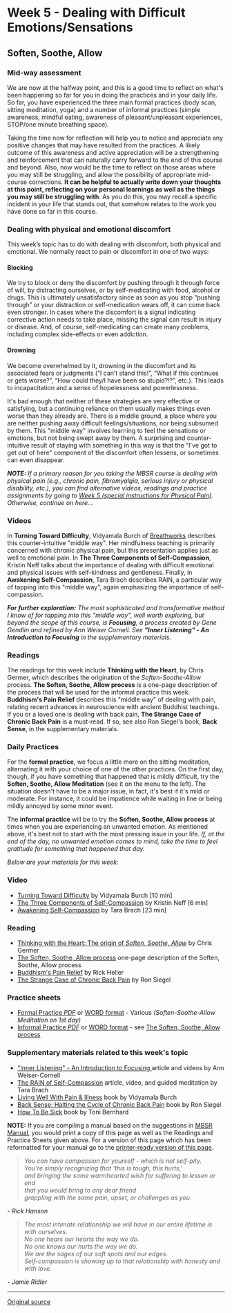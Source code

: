 Week 5 - Dealing with Difficult Emotions/Sensations
===================================================

Soften, Soothe, Allow
---------------------

### Mid-way assessment  
We are now at the halfway point, and this is a good time to reflect on what's
been happening so far for you in doing the practices and in your daily life. So
far, you have experienced the three main formal practices (body scan, sitting
meditation, yoga) and a number of informal practices (simple awareness, mindful
eating, awareness of pleasant/unpleasant experiences, STOP/one minute breathing
space).

Taking the time now for reflection will help you to notice and appreciate any
positive changes that may have resulted from the practices. A likely outcome of
this awareness and active appreciation will be a strengthening and
reinforcement that can naturally carry forward to the end of this course and
beyond. Also, now would be the time to reflect on those areas where you may
still be struggling, and allow the possibility of appropriate mid-course
corrections. **It can be helpful to actually write down your thoughts at this
point, reflecting on your personal learnings as well as the things you may
still be struggling with**. As you do this, you may recall a specific incident
in your life that stands out, that somehow relates to the work you have done so
far in this course.

### Dealing with physical and emotional discomfort  
This week’s topic has to do with dealing with discomfort, both physical and
emotional. We normally react to pain or discomfort in one of two ways:

#### Blocking
We try to block or deny the discomfort by pushing through it through force of
will, by distracting ourselves, or by self-medicating with food, alcohol or
drugs. This is ultimately unsatisfactory since as soon as you stop “pushing
through” or your distraction or self-medication wears off, it can come back
even stronger. In cases where the discomfort is a signal indicating corrective
action needs to take place, missing the signal can result in injury or disease.
And, of course, self-medicating can create many problems, including complex
side-effects or even addiction.

#### Drowning
We become overwhelmed by it, drowning in the discomfort and its associated
fears or judgments (“I can’t stand this!”, “What if this continues or gets
worse?”, “How could they/I have been so stupid?!?”, etc.). This leads to
incapacitation and a sense of hopelessness and powerlessness.

It's bad enough that neither of these strategies are very effective or
satisfying, but a continuing reliance on them usually makes things even worse
than they already are. There is a middle ground, a place where you are neither
pushing away difficult feelings/situations, nor being subsumed by them. This
"middle way" involves learning to feel the sensations or emotions, but not
being swept away by them. A surprising and counter-intuitive result of staying
with something in this way is that the "I've got to get out of here" component
of the discomfort often lessens, or sometimes can even disappear.

_**NOTE:** If a primary reason for you taking the MBSR course is dealing with
physical pain (e.g., chronic pain, fibromyalgia, serious injury or physical
disability, etc.), you can find alternative videos, readings and practice
assignments by going to [Week 5 (special instructions for Physical Pain)][22].
Otherwise, continue on here..._

### Videos  
In **Turning Toward Difficulty**, Vidyamala Burch of [Breathworks][38]
describes this counter-intuitive "middle way". Her mindfulness teaching is
primarily concerned with chronic physical pain, but this presentation applies
just as well to emotional pain. In **The Three Components of Self-Compassion**,
Kristin Neff talks about the importance of dealing with difficult emotional and
physical issues with self-kindness and gentleness. Finally, in **Awakening
Self-Compassion**, Tara Brach describes RAIN, a particular way of tapping into
this "middle way", again emphasizing the importance of self-compassion.

_**For further exploration:** The most sophisticated and transformative method
I know of for tapping into this "middle way", well worth exploring, but beyond
the scope of this course, is **Focusing**, a process created by Gene Gendlin
and refined by Ann Weiser Cornell. See **"Inner Listening" \- An Introduction
to Focusing** in the supplementary materials._

### Readings  
The readings for this week include **Thinking with the Heart**, by Chris
Germer, which describes the origination of the _Soften-Soothe-Allow_ process.
**The Soften, Soothe, Allow process** is a one-page description of the process
that will be used for the informal practice this week. **Buddhism's Pain
Relief** describes this "middle way" of dealing with pain, relating recent
advances in neuroscience with ancient Buddhist teachings. If you or a loved one
is dealing with back pain, **The Strange Case of Chronic Back Pain** is a
must-read. If so, see also Ron Siegel's book, **Back Sense**, in the
supplementary materials.

### Daily Practices
For the **formal practice**, we focus a little more on the sitting meditation,
alternating it with your choice of one of the other practices. On the first
day, though, if you have something that happened that is mildly difficult, try
the **Soften, Soothe, Allow Meditation** (see it on the menu to the left). The
situation doesn't have to be a major issue, in fact, it's best if it's mild or
moderate. For instance, it could be impatience while waiting in line or being
mildly annoyed by some minor event.

The **informal practice** will be to try the **Soften, Soothe, Allow process**
at times when you are experiencing an unwanted emotion. As mentioned above,
it's best not to start with the most pressing issue in your life. _If, at the
end of the day, no unwanted emotion comes to mind, take the time to feel
gratitude for something that happened that day._

_Below are your materials for this week:_

### Video
* [Turning Toward Difficulty][39] by Vidyamala Burch [10 min]  
* [The Three Components of Self-Compassion][40] by Kristin Neff [6 min]  
* [Awakening Self-Compassion][41] by Tara Brach [23 min]  

### Reading  
* [Thinking with the Heart: The origin of _Soften, Soothe, Allow_][42] by Chris Germer  
* [The Soften, Soothe, Allow process][43] one-page description of the Soften, Soothe, Allow process  
* [Buddhism's Pain Relief][44] by Rick Heller  
* [The Strange Case of Chronic Back Pain][45] by Ron Siegel  

### Practice sheets  
* [Formal Practice _PDF_][46] or [WORD format][47] \- Various _(Soften-Soothe-Allow Meditation on 1st day)_  
* [Informal Practice _PDF_][48] or [WORD format][49] \- see [The Soften, Soothe, Allow process][43]  

### Supplementary materials related to this week's topic  
* ["Inner Listening" \- An Introduction to Focusing ][50] article and videos by Ann Weiser-Cornell  
* [The RAIN of Self-Compassion][51] article, video, and guided meditation by Tara Brach  
* [Living Well With Pain &amp; Illness][52] book by Vidyamala Burch  
* [Back Sense: Halting the Cycle of Chronic Back Pain][53] book by Ron Siegel  
* [How To Be Sick][54] book by Toni Bernhard  

**NOTE:** If you are compiling a manual based on the suggestions in [MBSR
Manual][16], you would print a copy of this page as well as the Readings and
Practice Sheets given above. For a version of this page which has been
reformatted for your manual go to the [printer-ready version of this page][55].

> _You can have compassion for yourself - which is not self-pity.  
You're simply recognizing that 'this is tough, this hurts,'  
and bringing the same warmhearted wish for suffering to lessen or end  
that you would bring to any dear friend  
grappling with the same pain, upset, or challenges as you._

\- _Rick Hanson_

  

> _The most intimate relationship we will have in our entire lifetime is with ourselves.  
No one hears our hearts the way we do.  
No one knows our hurts the way we do.  
We are the sages of our soft spots and our edges.  
Self-compassion is showing up to that relationship with honesty and with love._

\- _Jamie Ridler_

[16]: selfguidedMBSR_manual.md
[22]: selfguidedMBSR_week5b.md
[38]: http://www.breathworks-mindfulness.org.uk/aboutbreathworks
[39]: https://www.youtube.com/watch?v=8aAATYSvNjc&amp;list=PLbiVpU59JkVbc7uBsZRy1TEAfl3puCRFP&amp;index=1
[40]: https://www.youtube.com/watch?v=w3aba1ok5lE&amp;index=2&amp;list=PLbiVpU59JkVbc7uBsZRy1TEAfl3puCRFP
[41]: https://www.youtube.com/watch?v=yXIOHYxllbc&amp;index=3&amp;list=PLbiVpU59JkVbc7uBsZRy1TEAfl3puCRFP
[42]: docs/week5/thinking-with-the-heart.pdf
[43]: docs/week5/soften-soothe-allow.pdf
[44]: docs/week5/buddhism-pain.pdf
[45]: docs/week5/siegel-backpain.pdf
[46]: practice/week5-formal.pdf
[47]: practice/week5-formal.docx
[48]: practice/week5-informal.pdf
[49]: practice/week5-informal.docx
[50]: http://palousemindfulness.com/graduates/2016-01.html
[51]: https://www.tarabrach.com/selfcompassion1/
[52]: http://www.amazon.com/Living-Well-Pain-Illness-Suffering/dp/1591797470
[53]: http://www.amazon.com/Back-Sense-Revolutionary-Approach-Halting/dp/0767905814
[54]: http://www.amazon.com/How-Sick-Buddhist-Inspired-Chronically-Caregivers/dp/0861716264
[55]: http://palousemindfulness.com/docs/manualMBSRweek5.pdf
  
-----

[Original source](http://palousemindfulness.com/selfguidedMBSR_week5.html "Permalink to MBSR week 5")
